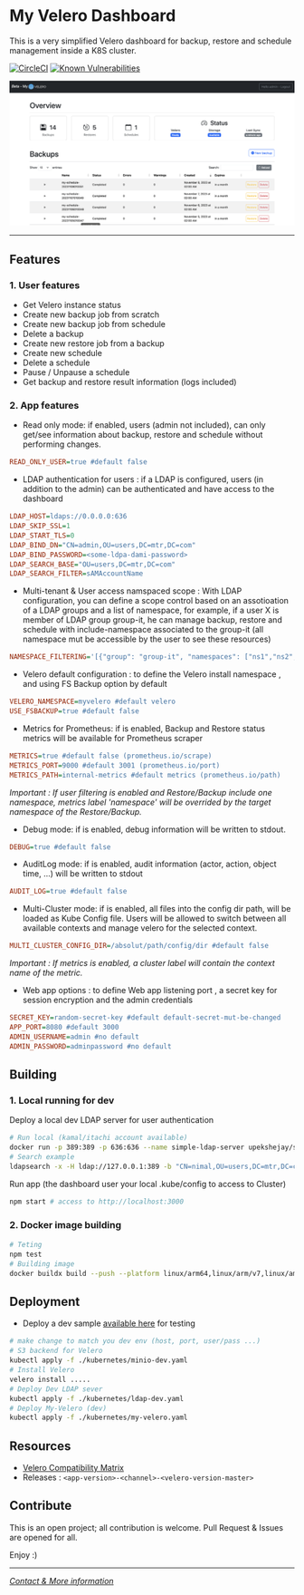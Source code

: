# My Velero Dashboard

This is a very simplified Velero dashboard for backup, restore and schedule management inside a K8S cluster.

[![CircleCI](https://dl.circleci.com/status-badge/img/gh/mmohamed/velero-dashboard/tree/dev.svg?style=shield)](https://dl.circleci.com/status-badge/redirect/gh/mmohamed/velero-dashboard/tree/dev)
[![Known Vulnerabilities](https://snyk.io/test/github/mmohamed/velero-dashboard/badge.svg)](https://snyk.io/test/github/mmohamed/velero-dashboard)

<img src="doc/home-demo.png" width="900">

---

## Features

### 1. User features

- Get Velero instance status
- Create new backup job from scratch
- Create new backup job from schedule
- Delete a backup
- Create new restore job from a backup
- Create new schedule
- Delete a schedule
- Pause / Unpause a schedule
- Get backup and restore result information (logs included)

### 2. App features

- Read only mode: if enabled, users (admin not included), can only get/see information about backup, restore and schedule without performing changes.

```ini
READ_ONLY_USER=true #default false
```

- LDAP authentication for users : if a LDAP is configured, users (in addition to the admin) can be authenticated and have access to the dashboard

```ini
LDAP_HOST=ldaps://0.0.0.0:636
LDAP_SKIP_SSL=1
LDAP_START_TLS=0
LDAP_BIND_DN="CN=admin,OU=users,DC=mtr,DC=com"
LDAP_BIND_PASSWORD=<some-ldpa-dami-password>
LDAP_SEARCH_BASE="OU=users,DC=mtr,DC=com"
LDAP_SEARCH_FILTER=sAMAccountName
```

- Multi-tenant & User access namspaced scope : With LDAP configuration, you can define a scope control based on an assotioation of a LDAP groups and a list of namespace, for example, if a user X is member of LDAP group group-it, he can manage backup, restore and schedule with include-namespace associated to the group-it (all namespace mut be accessible by the user to see these resources)

```ini
NAMESPACE_FILTERING='[{"group": "group-it", "namespaces": ["ns1","ns2","ns3"]}]' # json list
```

- Velero default configuration : to define the Velero install namespace , and using FS Backup option by default

```ini
VELERO_NAMESPACE=myvelero #default velero
USE_FSBACKUP=true #default false
```

- Metrics for Prometheus: if is enabled, Backup and Restore status metrics will be available for Prometheus scraper

```ini
METRICS=true #default false (prometheus.io/scrape)
METRICS_PORT=9000 #default 3001 (prometheus.io/port)
METRICS_PATH=internal-metrics #default metrics (prometheus.io/path)
```

_Important : If user filtering is enabled and Restore/Backup include one namespace, metrics label 'namespace' will be overrided by the target namespace of the Restore/Backup._

- Debug mode: if is enabled, debug information will be written to stdout.

```ini
DEBUG=true #default false
```

- AuditLog mode: if is enabled, audit information (actor, action, object time, ...) will be written to stdout

```ini
AUDIT_LOG=true #default false
```

- Multi-Cluster mode: if is enabled, all files into the config dir path, will be loaded as Kube Config file. Users will be allowed to switch between all available contexts and manage velero for the selected context.

```ini
MULTI_CLUSTER_CONFIG_DIR=/absolut/path/config/dir #default false
```

_Important : If metrics is enabled, a cluster label will contain the context name of the metric._

- Web app options : to define Web app listening port , a secret key for session encryption and the admin credentials

```ini
SECRET_KEY=random-secret-key #default default-secret-mut-be-changed
APP_PORT=8080 #default 3000
ADMIN_USERNAME=admin #no default
ADMIN_PASSWORD=adminpassword #no default
```

## Building

### 1. Local running for dev

Deploy a local dev LDAP server for user authentication

```bash
# Run local (kamal/itachi account available)
docker run -p 389:389 -p 636:636 --name simple-ldap-server upekshejay/simple-ldap-test-server
# Search example
ldapsearch -x -H ldap://127.0.0.1:389 -b "CN=nimal,OU=users,DC=mtr,DC=com" -D "CN=admin,OU=users,DC=mtr,DC=com" -W
```

Run app (the dashboard user your local .kube/config to access to Cluster)

```bash
npm start # access to http://localhost:3000
```

### 2. Docker image building

```bash
# Teting
npm test
# Building image
docker buildx build --push --platform linux/arm64,linux/arm/v7,linux/amd64 --tag medinvention/my-velero-dashboard:dev .
```

## Deployment

- Deploy a dev sample [available here](kubernetes) for testing

```bash
# make change to match you dev env (host, port, user/pass ...)
# S3 backend for Velero
kubectl apply -f ./kubernetes/minio-dev.yaml
# Install Velero
velero install .....
# Deploy Dev LDAP sever
kubectl apply -f ./kubernetes/ldap-dev.yaml
# Deploy My-Velero (dev)
kubectl apply -f ./kubernetes/my-velero.yaml
```

## Resources

- [Velero Compatibility Matrix](https://github.com/vmware-tanzu/velero#velero-compatibility-matrix)
- Releases : `<app-version>-<channel>-<velero-version-master>`

## Contribute

This is an open project; all contribution is welcome. Pull Request & Issues are opened for all.

Enjoy :)

---

[_Contact & More information_](https://blog.medinvention.dev)

